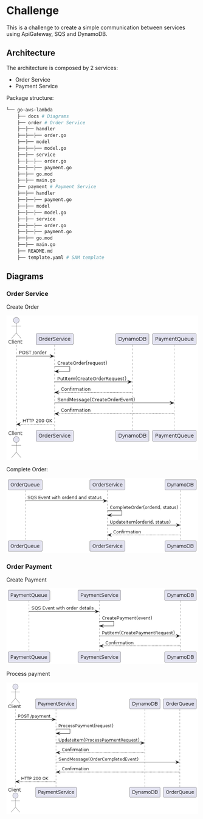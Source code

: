 # Challenge

This is a challenge to create a simple communication between services using ApiGateway, SQS and DynamoDB.

## Architecture

The architecture is composed by 2 services:

- Order Service
- Payment Service

Package structure:

```bash
└── go-aws-lambda
    ├── docs # Diagrams
    ├── order # Order Service
    ├──├── handler
    ├──├──├── order.go
    ├──├── model
    ├──├──├── model.go
    ├──├── service
    ├──├──├── order.go
    ├──├──├── payment.go
    ├──├── go.mod
    ├──├── main.go
    ├── payment # Payment Service
    ├──├── handler
    ├──├──├── payment.go
    ├──├── model
    ├──├──├── model.go
    ├──├── service
    ├──├──├── order.go
    ├──├──├── payment.go
    ├──├── go.mod
    ├──├── main.go
    ├── README.md
    ├── template.yaml # SAM template
```

## Diagrams

### Order Service

Create Order

![Create Order](./docs/createOrder.png)

Complete Order:

![Complete Order](./docs/completeOrder.png)

### Order Payment

Create Payment

![Create Payment](./docs/createPayment.png)

Process payment

![Process Payment](./docs/processPayment.png)
